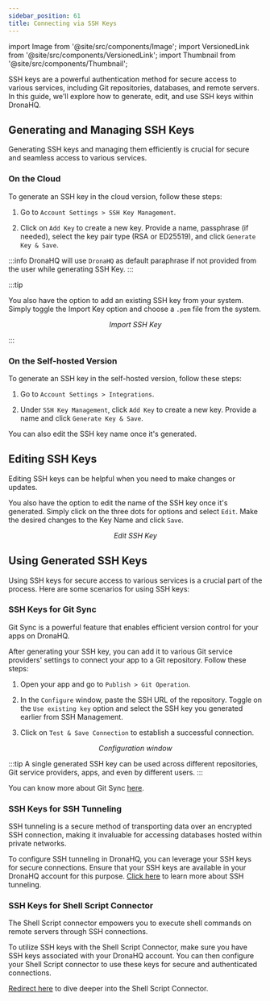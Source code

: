 ```yaml
---
sidebar_position: 61
title: Connecting via SSH Keys
---
```

import Image from '@site/src/components/Image';
import VersionedLink from '@site/src/components/VersionedLink';
import Thumbnail from '@site/src/components/Thumbnail';



SSH keys are a powerful authentication method for secure access to various services, including Git repositories, databases, and remote servers. In this guide, we'll explore how to generate, edit, and use SSH keys within DronaHQ.

## Generating and Managing SSH Keys

Generating SSH keys and managing them efficiently is crucial for secure and seamless access to various services.

### On the Cloud

To generate an SSH key in the cloud version, follow these steps:

1. Go to `Account Settings > SSH Key Management`.

2. Click on `Add Key` to create a new key. Provide a name, passphrase (if needed), select the key pair type (RSA or ED25519), and click `Generate Key & Save`.

:::info
DronaHQ will use `DronaHQ` as default paraphrase if not provided from the user while generating SSH Key.
:::

:::tip

You also have the option to add an existing SSH key from your system. Simply toggle the Import Key option and choose a `.pem` file from the system.

<figure>
  <Thumbnail src="/img/advanced-concepts/connecting-via-ssh-keys/import-key.png" alt="Import SSH Key" />
  <figcaption align = "center"><i>Import SSH Key</i></figcaption>
</figure>

:::

### On the Self-hosted Version

To generate an SSH key in the self-hosted version, follow these steps:

1. Go to `Account Settings > Integrations`.

2. Under `SSH Key Management`, click `Add Key` to create a new key. Provide a name and click `Generate Key & Save`.

You can also edit the SSH key name once it's generated.

## Editing SSH Keys

Editing SSH keys can be helpful when you need to make changes or updates.

You also have the option to edit the name of the SSH key once it's generated. Simply click on the three dots for options and select `Edit`. Make the desired changes to the Key Name and click `Save`.

<figure>
  <Thumbnail src="/img/advanced-concepts/connecting-via-ssh-keys/edit-key.png" alt="Edit SSH Key" />
  <figcaption align = "center"><i>Edit SSH Key</i></figcaption>
</figure>

## Using Generated SSH Keys

Using SSH keys for secure access to various services is a crucial part of the process. Here are some scenarios for using SSH keys:

### SSH Keys for Git Sync

Git Sync is a powerful feature that enables efficient version control for your apps on DronaHQ.

After generating your SSH key, you can add it to various Git service providers' settings to connect your app to a Git repository. Follow these steps:

1. Open your app and go to `Publish > Git Operation`.

2. In the `Configure` window, paste the SSH URL of the repository. Toggle on the `Use existing key` option and select the SSH key you generated earlier from SSH Management.

3. Click on `Test & Save Connection` to establish a successful connection.

<figure>
  <Thumbnail src="/img/git-sync/dronahq-url.png" alt="Configuration window" />
  <figcaption align = "center"><i>Configuration window</i></figcaption>
</figure>

:::tip 
A single generated SSH key can be used across different repositories, Git service providers, apps, and even by different users.
:::

You can know more about Git Sync [here](/git-sync).


### SSH Keys for SSH Tunneling

SSH tunneling is a secure method of transporting data over an encrypted SSH connection, making it invaluable for accessing databases hosted within private networks. 

To configure SSH tunneling in DronaHQ, you can leverage your SSH keys for secure connections. Ensure that your SSH keys are available in your DronaHQ account for this purpose. [Click here](/datasource-concepts/ssh-tunneling) to learn more about SSH tunneling.

### SSH Keys for Shell Script Connector

The Shell Script connector empowers you to execute shell commands on remote servers through SSH connections. 

To utilize SSH keys with the Shell Script Connector, make sure you have SSH keys associated with your DronaHQ account. You can then configure your Shell Script connector to use these keys for secure and authenticated connections. 

[Redirect here](/reference/connectors/shell-script) to dive deeper into the Shell Script Connector.

